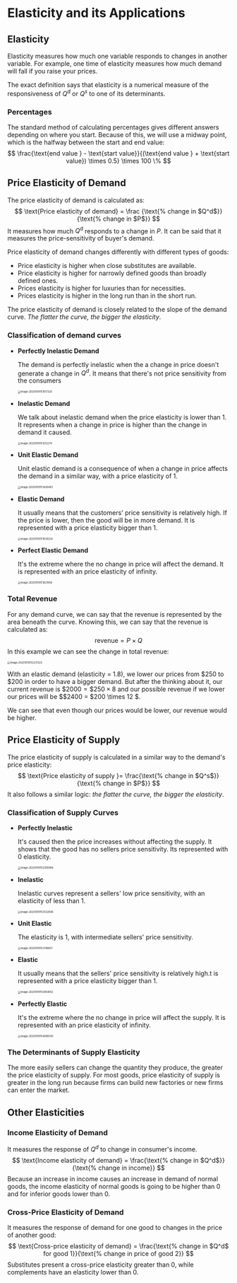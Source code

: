 # Elasticity and its Applications

## Elasticity

Elasticity measures how much one variable responds to changes in another variable. For example, one time of elasticity measures how much demand will fall if you raise your prices.

The exact definition says that elasticity is a numerical measure of the responsiveness of $Q^d$ or $Q^s$ to one of its determinants.

### Percentages

The standard method of calculating percentages gives different answers depending on where you start. Because of this, we will use a midway point, which is the halfway between the start and end value:
$$
\frac{\text{end value } - \text{start value}}{(\text{end value } + \text{start value}) \times 0.5} \times 100 \%
$$

## Price Elasticity of Demand

The price elasticity of demand is calculated as:
$$
\text{Price elasticity of demand} = \frac {\text{% change in $Q^d$}}{\text{% change in $P$}}
$$
It measures how much $Q^d$ responds to a change in $P$. It can be said that it measures the price-sensitivity of buyer's demand.

Price elasticity of demand changes differently with different types of goods:

- Price elasticity is higher when close substitutes are available.
- Price elasticity is higher for narrowly defined goods than broadly defined ones.
- Prices elasticity is higher for luxuries than for necessities.
- Prices elasticity is higher in the long run than in the short run.

The price elasticity of demand is closely related to the slope of the demand curve. *The flatter the curve, the bigger the elasticity*. 

### Classification of demand curves

- **Perfectly Inelastic Demand**

  The demand is perfectly inelastic when the a change in price doesn't generate a change in $Q^d$. It means that there's not price sensitivity from the consumers

  <img src="Resources/Untitled/image-20201019151017320.png" alt="image-20201019151017320" style="zoom:40%;" />

- **Inelastic Demand**

  We talk about inelastic demand when the price elasticity is lower than 1. It represents when a change in price is higher than the change in demand it caused.

  <img src="Resources/Untitled/image-20201019151212279.png" alt="image-20201019151212279" style="zoom:40%;" />

- **Unit Elastic Demand**

  Unit elastic demand is a consequence of when a change in price affects the demand in a similar way, with a price elasticity of 1.

  <img src="Resources/Untitled/image-20201019151426493.png" alt="image-20201019151426493" style="zoom:40%;" />

- **Elastic Demand**

  It usually means that the customers' price sensitivity is relatively high. If the price is lower, then the good will be in more demand. It is represented with a price elasticity bigger than 1.

  <img src="Resources/Untitled/image-20201019151639324.png" alt="image-20201019151639324" style="zoom:40%;" />

- **Perfect Elastic Demand**

  It's the extreme where the no change in price will affect the demand. It is represented with an price elasticity of infinity.

  <img src="Resources/Untitled/image-20201019151821958.png" alt="image-20201019151821958" style="zoom:40%;" />

### Total Revenue

For any demand curve, we can say that the revenue is represented by the area beneath the curve. Knowing this, we can say that the revenue is calculated as:
$$
\text{revenue} = P \times Q
$$
In this example we can see the change in total revenue:

<img src="Resources/Untitled/image-20201019152231323.png" alt="image-20201019152231323" style="zoom:40%;" />

With an elastic demand (elasticity  = 1.8), we lower our prices from \$250 to \$200 in order to have a bigger demand. But after the thinking about it, our current revenue is $\$2000 = \$250 \times 8$ and our possible revenue if we lower our prices will be $\$2400 = \$200 \times 12 $.

We can see that even though our prices would be lower, our revenue would be higher.

## Price Elasticity of Supply

The price elasticity of supply is calculated in a similar way to the demand's price elasticity:
$$
\text{Price elasticity of supply }= \frac{\text{% change in $Q^s$}}{\text{% change in $P$}}
$$
It also follows a similar logic: *the flatter the curve, the bigger the elasticity*.

### Classification of Supply Curves

- **Perfectly Inelastic**

  It's caused then the price increases without affecting the supply. It shows that the good has no sellers price sensitivity. Its represented with 0 elasticity.

  <img src="Resources/Untitled/image-20201019153356906.png" alt="image-20201019153356906" style="zoom:40%;" />

- **Inelastic**

  Inelastic curves represent a sellers' low price sensitivity, with an elasticity of less than 1.

  <img src="Resources/Untitled/image-20201019153532946.png" alt="image-20201019153532946" style="zoom:40%;" />

- **Unit Elastic**

  The elasticity is 1, with intermediate sellers' price sensitivity.

  <img src="Resources/Untitled/image-20201019153746651.png" alt="image-20201019153746651" style="zoom:40%;" />

- **Elastic**

  It usually means that the sellers' price sensitivity is relatively high.t is represented with a price elasticity bigger than 1.

  <img src="Resources/Untitled/image-20201019153854652.png" alt="image-20201019153854652" style="zoom:40%;" />

- **Perfectly Elastic**

  It's the extreme where the no change in price will affect the supply. It is represented with an price elasticity of infinity.

  <img src="Resources/Untitled/image-20201019154006545.png" alt="image-20201019154006545" style="zoom:40%;" />

### The Determinants of Supply Elasticity

The more easily sellers can change the quantity they produce, the greater the price elasticity of supply. For most goods, price elasticity of supply is greater in the long run because firms can build new factories or new firms can enter the market.

## Other Elasticities

### Income Elasticity of Demand

It measures the response of $Q^d$ to change in consumer's income.
$$
\text{Income elasticity of demand} = \frac{\text{% change in $Q^d$}}{\text{% change in income}}
$$
Because an increase in income causes an increase in demand of normal goods, the income elasticity of normal goods is going to be higher than 0 and for inferior goods lower than 0.

### Cross-Price Elasticity of Demand

It measures the response of demand for one good to changes in the price of another good:
$$
\text{Cross-price elasticity of demand} = \frac{\text{% change in $Q^d$ for good 1}}{\text{% change in price of good 2}}
$$
Substitutes present a cross-price elasticity greater than 0, while complements have an elasticity lower than 0.